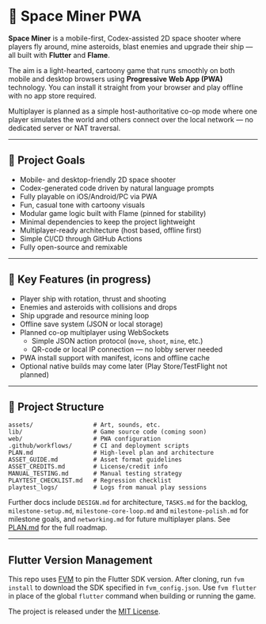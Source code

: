 # 🚀 Space Miner PWA

**Space Miner** is a mobile-first, Codex-assisted 2D space shooter where players
fly around, mine asteroids, blast enemies and upgrade their ship — all built
with **Flutter** and **Flame**.

The aim is a light-hearted, cartoony game that runs smoothly on both mobile and
desktop browsers using **Progressive Web App (PWA)** technology. You can
install it straight from your browser and play offline with no app store
required.

Multiplayer is planned as a simple host-authoritative co-op mode where one
player simulates the world and others connect over the local network — no
dedicated server or NAT traversal.

---

## 🎯 Project Goals

- Mobile- and desktop-friendly 2D space shooter
- Codex-generated code driven by natural language prompts
- Fully playable on iOS/Android/PC via PWA
- Fun, casual tone with cartoony visuals
- Modular game logic built with Flame (pinned for stability)
- Minimal dependencies to keep the project lightweight
- Multiplayer-ready architecture (host based, offline first)
- Simple CI/CD through GitHub Actions
- Fully open-source and remixable

---

## 🧩 Key Features (in progress)

- Player ship with rotation, thrust and shooting
- Enemies and asteroids with collisions and drops
- Ship upgrade and resource mining loop
- Offline save system (JSON or local storage)
- Planned co-op multiplayer using WebSockets
  - Simple JSON action protocol (`move`, `shoot`, `mine`, etc.)
  - QR-code or local IP connection — no lobby server needed
- PWA install support with manifest, icons and offline cache
- Optional native builds may come later (Play Store/TestFlight not planned)

---

## 📁 Project Structure

```text
assets/                 # Art, sounds, etc.
lib/                    # Game source code (coming soon)
web/                    # PWA configuration
.github/workflows/      # CI and deployment scripts
PLAN.md                 # High-level plan and architecture
ASSET_GUIDE.md          # Asset format guidelines
ASSET_CREDITS.md        # License/credit info
MANUAL_TESTING.md       # Manual testing strategy
PLAYTEST_CHECKLIST.md   # Regression checklist
playtest_logs/          # Logs from manual play sessions
```

Further docs include `DESIGN.md` for architecture, `TASKS.md` for the backlog,
`milestone-setup.md`, `milestone-core-loop.md` and `milestone-polish.md` for
milestone goals, and `networking.md` for future multiplayer plans. See
[PLAN.md](PLAN.md) for the full roadmap.

---

## Flutter Version Management

This repo uses [FVM](https://fvm.app/) to pin the Flutter SDK version. After
cloning, run `fvm install` to download the SDK specified in `fvm_config.json`.
Use `fvm flutter` in place of the global `flutter` command when building or
running the game.

The project is released under the [MIT License](LICENSE).
